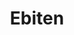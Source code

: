 ---
codehost: https://github.com/https://github.com/hajimehoshi/ebiten
logohandle: ebiten
sort: ebiten
title: Ebiten
website: https://ebiten.org/
---